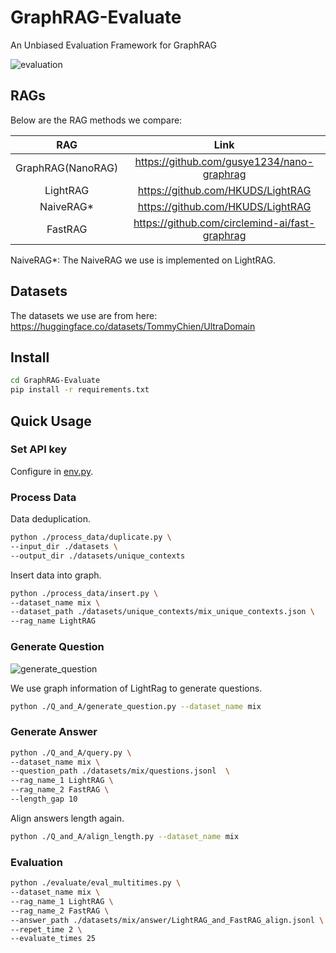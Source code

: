 # GraphRAG-Evaluate

An Unbiased Evaluation Framework for GraphRAG

![evaluation](https://github.com/user-attachments/assets/f7ae1a3e-737c-4739-891d-6c24ee4420a0)

## RAGs

Below are the RAG methods we compare: 

|       RAG          |                    Link                        |
| :----------------: | :--------------------------------------------: |
|  GraphRAG(NanoRAG) | https://github.com/gusye1234/nano-graphrag     |
|       LightRAG     | https://github.com/HKUDS/LightRAG              |
|       NaiveRAG*    | https://github.com/HKUDS/LightRAG              |
|        FastRAG     | https://github.com/circlemind-ai/fast-graphrag |

NaiveRAG*: The NaiveRAG we use is implemented on LightRAG.

## Datasets

The datasets we use are from here: https://huggingface.co/datasets/TommyChien/UltraDomain



## Install

```bash
cd GraphRAG-Evaluate
pip install -r requirements.txt
```

## Quick Usage

### Set API key

Configure in [env.py](env.py).

### Process Data

Data deduplication.

```bash
python ./process_data/duplicate.py \
--input_dir ./datasets \
--output_dir ./datasets/unique_contexts
```

Insert data into graph.

```bash
python ./process_data/insert.py \
--dataset_name mix \
--dataset_path ./datasets/unique_contexts/mix_unique_contexts.json \
--rag_name LightRAG
```

### Generate Question

![generate_question](https://github.com/user-attachments/assets/b6e01dbc-398d-4501-95f6-735c1e987d9b)

We use graph information of LightRag to generate questions.

```bash
python ./Q_and_A/generate_question.py --dataset_name mix 
```

### Generate Answer

```bash
python ./Q_and_A/query.py \
--dataset_name mix \
--question_path ./datasets/mix/questions.jsonl  \
--rag_name_1 LightRAG \
--rag_name_2 FastRAG \
--length_gap 10
```

Align answers length again.

```bash
python ./Q_and_A/align_length.py --dataset_name mix
```

### Evaluation

```bash
python ./evaluate/eval_multitimes.py \
--dataset_name mix \
--rag_name_1 LightRAG \
--rag_name_2 FastRAG \
--answer_path ./datasets/mix/answer/LightRAG_and_FastRAG_align.jsonl \
--repet_time 2 \
--evaluate_times 25
```




